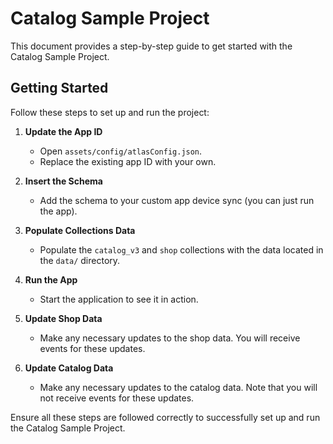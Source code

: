 # Catalog Sample Project

This document provides a step-by-step guide to get started with the Catalog Sample Project.

## Getting Started

Follow these steps to set up and run the project:

1. **Update the App ID**
   - Open `assets/config/atlasConfig.json`.
   - Replace the existing app ID with your own.

2. **Insert the Schema**
   - Add the schema to your custom app device sync (you can just run the app).

3. **Populate Collections Data**
   - Populate the `catalog_v3` and `shop` collections with the data located in the `data/` directory.

4. **Run the App**
   - Start the application to see it in action.

5. **Update Shop Data**
   - Make any necessary updates to the shop data. You will receive events for these updates.

6. **Update Catalog Data**
   - Make any necessary updates to the catalog data. Note that you will not receive events for these updates.

Ensure all these steps are followed correctly to successfully set up and run the Catalog Sample Project.
